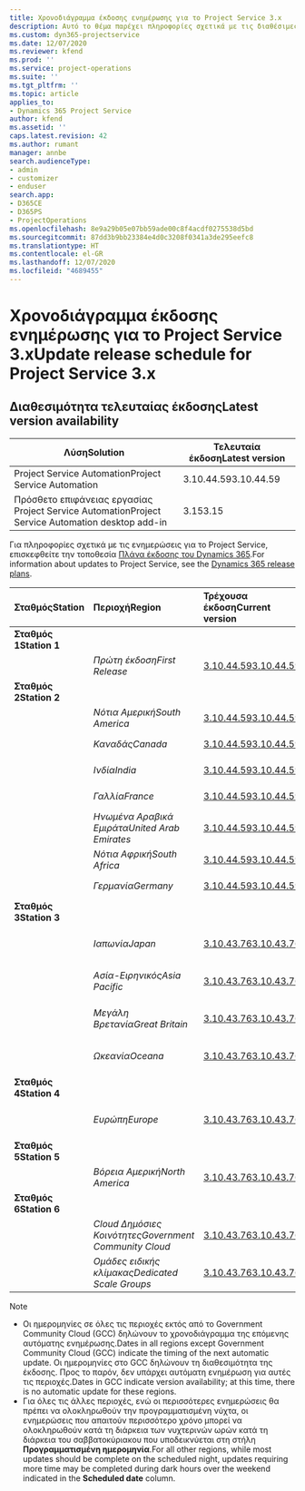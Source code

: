 ```yaml
---
title: Χρονοδιάγραμμα έκδοσης ενημέρωσης για το Project Service 3.x
description: Αυτό το θέμα παρέχει πληροφορίες σχετικά με τις διαθέσιμες και τις επερχόμενες κυκλοφορίες του Dynamics 365 Project Service Automation.
ms.custom: dyn365-projectservice
ms.date: 12/07/2020
ms.reviewer: kfend
ms.prod: ''
ms.service: project-operations
ms.suite: ''
ms.tgt_pltfrm: ''
ms.topic: article
applies_to:
- Dynamics 365 Project Service
author: kfend
ms.assetid: ''
caps.latest.revision: 42
ms.author: rumant
manager: annbe
search.audienceType:
- admin
- customizer
- enduser
search.app:
- D365CE
- D365PS
- ProjectOperations
ms.openlocfilehash: 8e9a29b05e07bb59ade00c8f4acdf0275538d5bd
ms.sourcegitcommit: 87dd3b9bb23384e4d0c3208f0341a3de295eefc8
ms.translationtype: HT
ms.contentlocale: el-GR
ms.lasthandoff: 12/07/2020
ms.locfileid: "4689455"
---
```

# <a name="update-release-schedule-for-project-service-3x"></a><span data-ttu-id="e3cbc-103">Χρονοδιάγραμμα έκδοσης ενημέρωσης για το Project Service 3.x</span><span class="sxs-lookup"><span data-stu-id="e3cbc-103">Update release schedule for Project Service 3.x</span></span>

## <a name="latest-version-availability"></a><span data-ttu-id="e3cbc-104">Διαθεσιμότητα τελευταίας έκδοσης</span><span class="sxs-lookup"><span data-stu-id="e3cbc-104">Latest version availability</span></span>

| <span data-ttu-id="e3cbc-105">Λύση</span><span class="sxs-lookup"><span data-stu-id="e3cbc-105">Solution</span></span>  | <span data-ttu-id="e3cbc-106">Τελευταία έκδοση</span><span class="sxs-lookup"><span data-stu-id="e3cbc-106">Latest version</span></span> |
|-------|----|
| <span data-ttu-id="e3cbc-107">Project Service Automation</span><span class="sxs-lookup"><span data-stu-id="e3cbc-107">Project Service Automation</span></span>    | <span data-ttu-id="e3cbc-108">3.10.44.59</span><span class="sxs-lookup"><span data-stu-id="e3cbc-108">3.10.44.59</span></span> |
| <span data-ttu-id="e3cbc-109">Πρόσθετο επιφάνειας εργασίας Project Service Automation</span><span class="sxs-lookup"><span data-stu-id="e3cbc-109">Project Service Automation desktop add-in</span></span>                | <span data-ttu-id="e3cbc-110">3.15</span><span class="sxs-lookup"><span data-stu-id="e3cbc-110">3.15</span></span>          |

<span data-ttu-id="e3cbc-111">Για πληροφορίες σχετικά με τις ενημερώσεις για το Project Service, επισκεφθείτε την τοποθεσία [Πλάνα έκδοσης του Dynamics 365](https://docs.microsoft.com/dynamics365/release-plans/).</span><span class="sxs-lookup"><span data-stu-id="e3cbc-111">For information about updates to Project Service, see the [Dynamics 365 release plans](https://docs.microsoft.com/dynamics365/release-plans/).</span></span> 

| <span data-ttu-id="e3cbc-112">Σταθμός</span><span class="sxs-lookup"><span data-stu-id="e3cbc-112">Station</span></span>  | <span data-ttu-id="e3cbc-113">Περιοχή</span><span class="sxs-lookup"><span data-stu-id="e3cbc-113">Region</span></span> | <span data-ttu-id="e3cbc-114">Τρέχουσα έκδοση</span><span class="sxs-lookup"><span data-stu-id="e3cbc-114">Current version</span></span> | <span data-ttu-id="e3cbc-115">Επόμενη έκδοση</span><span class="sxs-lookup"><span data-stu-id="e3cbc-115">Next version</span></span> |  <span data-ttu-id="e3cbc-116">Προγραμματισμένη ημερομηνία</span><span class="sxs-lookup"><span data-stu-id="e3cbc-116">Scheduled date</span></span>
| :---   | :---   | :---   | :---   |:---   |         
|<span data-ttu-id="e3cbc-117"><strong>Σταθμός 1</strong></span><span class="sxs-lookup"><span data-stu-id="e3cbc-117"><strong>Station 1</strong></span></span> | |  |  | |
| | <span data-ttu-id="e3cbc-118"><i>Πρώτη έκδοση</i></span><span class="sxs-lookup"><span data-stu-id="e3cbc-118"><i>First Release</i></span></span> | [<span data-ttu-id="e3cbc-119">3.10.44.59</span><span class="sxs-lookup"><span data-stu-id="e3cbc-119">3.10.44.59</span></span>](whats-new-ur-26.md) | <span data-ttu-id="e3cbc-120">TBD</span><span class="sxs-lookup"><span data-stu-id="e3cbc-120">TBD</span></span> | <span data-ttu-id="e3cbc-121">8 Ιανουαρίου 2021</span><span class="sxs-lookup"><span data-stu-id="e3cbc-121">January 8, 2021</span></span>
|<span data-ttu-id="e3cbc-122"><strong>Σταθμός 2</strong></span><span class="sxs-lookup"><span data-stu-id="e3cbc-122"><strong>Station 2</strong></span></span> | |  |  | |
| | <span data-ttu-id="e3cbc-123"><i>Νότια Αμερική</i></span><span class="sxs-lookup"><span data-stu-id="e3cbc-123"><i>South America</i></span></span> | [<span data-ttu-id="e3cbc-124">3.10.44.59</span><span class="sxs-lookup"><span data-stu-id="e3cbc-124">3.10.44.59</span></span>](whats-new-ur-26.md) | <span data-ttu-id="e3cbc-125">TBD</span><span class="sxs-lookup"><span data-stu-id="e3cbc-125">TBD</span></span> | <span data-ttu-id="e3cbc-126">15 Ιανουαρίου 2021</span><span class="sxs-lookup"><span data-stu-id="e3cbc-126">January 15, 2021</span></span>
| | <span data-ttu-id="e3cbc-127"><i>Καναδάς</i></span><span class="sxs-lookup"><span data-stu-id="e3cbc-127"><i>Canada</i></span></span> | [<span data-ttu-id="e3cbc-128">3.10.44.59</span><span class="sxs-lookup"><span data-stu-id="e3cbc-128">3.10.44.59</span></span>](whats-new-ur-26.md) | <span data-ttu-id="e3cbc-129">TBD</span><span class="sxs-lookup"><span data-stu-id="e3cbc-129">TBD</span></span> | <span data-ttu-id="e3cbc-130">15 Ιανουαρίου 2021</span><span class="sxs-lookup"><span data-stu-id="e3cbc-130">January 15, 2021</span></span>
| | <span data-ttu-id="e3cbc-131"><i>Ινδία</i></span><span class="sxs-lookup"><span data-stu-id="e3cbc-131"><i>India</i></span></span> | [<span data-ttu-id="e3cbc-132">3.10.44.59</span><span class="sxs-lookup"><span data-stu-id="e3cbc-132">3.10.44.59</span></span>](whats-new-ur-26.md) | <span data-ttu-id="e3cbc-133">TBD</span><span class="sxs-lookup"><span data-stu-id="e3cbc-133">TBD</span></span> | <span data-ttu-id="e3cbc-134">15 Ιανουαρίου 2021</span><span class="sxs-lookup"><span data-stu-id="e3cbc-134">January 15, 2021</span></span>
| | <span data-ttu-id="e3cbc-135"><i>Γαλλία</i></span><span class="sxs-lookup"><span data-stu-id="e3cbc-135"><i>France</i></span></span> | [<span data-ttu-id="e3cbc-136">3.10.44.59</span><span class="sxs-lookup"><span data-stu-id="e3cbc-136">3.10.44.59</span></span>](whats-new-ur-26.md) | <span data-ttu-id="e3cbc-137">TBD</span><span class="sxs-lookup"><span data-stu-id="e3cbc-137">TBD</span></span> | <span data-ttu-id="e3cbc-138">15 Ιανουαρίου 2021</span><span class="sxs-lookup"><span data-stu-id="e3cbc-138">January 15, 2021</span></span>
| | <span data-ttu-id="e3cbc-139"><i>Ηνωμένα Αραβικά Εμιράτα</i></span><span class="sxs-lookup"><span data-stu-id="e3cbc-139"><i>United Arab Emirates</i></span></span> | [<span data-ttu-id="e3cbc-140">3.10.44.59</span><span class="sxs-lookup"><span data-stu-id="e3cbc-140">3.10.44.59</span></span>](whats-new-ur-26.md) | <span data-ttu-id="e3cbc-141">TBD</span><span class="sxs-lookup"><span data-stu-id="e3cbc-141">TBD</span></span> | <span data-ttu-id="e3cbc-142">15 Ιανουαρίου 2021</span><span class="sxs-lookup"><span data-stu-id="e3cbc-142">January 15, 2021</span></span>
| | <span data-ttu-id="e3cbc-143"><i>Νότια Αφρική</i></span><span class="sxs-lookup"><span data-stu-id="e3cbc-143"><i>South Africa</i></span></span> | [<span data-ttu-id="e3cbc-144">3.10.44.59</span><span class="sxs-lookup"><span data-stu-id="e3cbc-144">3.10.44.59</span></span>](whats-new-ur-26.md) | <span data-ttu-id="e3cbc-145">TBD</span><span class="sxs-lookup"><span data-stu-id="e3cbc-145">TBD</span></span> | <span data-ttu-id="e3cbc-146">15 Ιανουαρίου 2021</span><span class="sxs-lookup"><span data-stu-id="e3cbc-146">January 15, 2021</span></span>
| | <span data-ttu-id="e3cbc-147"><i>Γερμανία</i></span><span class="sxs-lookup"><span data-stu-id="e3cbc-147"><i>Germany</i></span></span> | [<span data-ttu-id="e3cbc-148">3.10.44.59</span><span class="sxs-lookup"><span data-stu-id="e3cbc-148">3.10.44.59</span></span>](whats-new-ur-26.md) | <span data-ttu-id="e3cbc-149">TBD</span><span class="sxs-lookup"><span data-stu-id="e3cbc-149">TBD</span></span> | <span data-ttu-id="e3cbc-150">15 Ιανουαρίου 2021</span><span class="sxs-lookup"><span data-stu-id="e3cbc-150">January 15, 2021</span></span>
|<span data-ttu-id="e3cbc-151"><strong>Σταθμός 3</strong></span><span class="sxs-lookup"><span data-stu-id="e3cbc-151"><strong>Station 3</strong></span></span> | |  |  | |
| | <span data-ttu-id="e3cbc-152"><i>Ιαπωνία</i></span><span class="sxs-lookup"><span data-stu-id="e3cbc-152"><i>Japan</i></span></span> | [<span data-ttu-id="e3cbc-153">3.10.43.76</span><span class="sxs-lookup"><span data-stu-id="e3cbc-153">3.10.43.76</span></span>](whats-new-ur-25.md) | [<span data-ttu-id="e3cbc-154">3.10.44.59</span><span class="sxs-lookup"><span data-stu-id="e3cbc-154">3.10.44.59</span></span>](whats-new-ur-26.md) | <span data-ttu-id="e3cbc-155">11 Δεκεμβρίου 2020</span><span class="sxs-lookup"><span data-stu-id="e3cbc-155">December 11, 2020</span></span>
| | <span data-ttu-id="e3cbc-156"><i>Ασία-Ειρηνικός</i></span><span class="sxs-lookup"><span data-stu-id="e3cbc-156"><i>Asia Pacific</i></span></span> | [<span data-ttu-id="e3cbc-157">3.10.43.76</span><span class="sxs-lookup"><span data-stu-id="e3cbc-157">3.10.43.76</span></span>](whats-new-ur-25.md) | [<span data-ttu-id="e3cbc-158">3.10.44.59</span><span class="sxs-lookup"><span data-stu-id="e3cbc-158">3.10.44.59</span></span>](whats-new-ur-26.md) | <span data-ttu-id="e3cbc-159">11 Δεκεμβρίου 2020</span><span class="sxs-lookup"><span data-stu-id="e3cbc-159">December 11, 2020</span></span>
| | <span data-ttu-id="e3cbc-160"><i>Μεγάλη Βρετανία</i></span><span class="sxs-lookup"><span data-stu-id="e3cbc-160"><i>Great Britain</i></span></span> | [<span data-ttu-id="e3cbc-161">3.10.43.76</span><span class="sxs-lookup"><span data-stu-id="e3cbc-161">3.10.43.76</span></span>](whats-new-ur-25.md) | [<span data-ttu-id="e3cbc-162">3.10.44.59</span><span class="sxs-lookup"><span data-stu-id="e3cbc-162">3.10.44.59</span></span>](whats-new-ur-26.md) | <span data-ttu-id="e3cbc-163">11 Δεκεμβρίου 2020</span><span class="sxs-lookup"><span data-stu-id="e3cbc-163">December 11, 2020</span></span>
| | <span data-ttu-id="e3cbc-164"><i>Ωκεανία</i></span><span class="sxs-lookup"><span data-stu-id="e3cbc-164"><i>Oceana</i></span></span> | [<span data-ttu-id="e3cbc-165">3.10.43.76</span><span class="sxs-lookup"><span data-stu-id="e3cbc-165">3.10.43.76</span></span>](whats-new-ur-25.md) | [<span data-ttu-id="e3cbc-166">3.10.44.59</span><span class="sxs-lookup"><span data-stu-id="e3cbc-166">3.10.44.59</span></span>](whats-new-ur-26.md) | <span data-ttu-id="e3cbc-167">11 Δεκεμβρίου 2020</span><span class="sxs-lookup"><span data-stu-id="e3cbc-167">December 11, 2020</span></span>
|<span data-ttu-id="e3cbc-168"><strong>Σταθμός 4</strong></span><span class="sxs-lookup"><span data-stu-id="e3cbc-168"><strong>Station 4</strong></span></span> | |  |  | |
| | <span data-ttu-id="e3cbc-169"><i>Ευρώπη</i></span><span class="sxs-lookup"><span data-stu-id="e3cbc-169"><i>Europe</i></span></span> | [<span data-ttu-id="e3cbc-170">3.10.43.76</span><span class="sxs-lookup"><span data-stu-id="e3cbc-170">3.10.43.76</span></span>](whats-new-ur-25.md) | [<span data-ttu-id="e3cbc-171">3.10.44.59</span><span class="sxs-lookup"><span data-stu-id="e3cbc-171">3.10.44.59</span></span>](whats-new-ur-26.md) | <span data-ttu-id="e3cbc-172">18 Δεκεμβρίου 2020</span><span class="sxs-lookup"><span data-stu-id="e3cbc-172">December 18, 2020</span></span>
|<span data-ttu-id="e3cbc-173"><strong>Σταθμός 5</strong></span><span class="sxs-lookup"><span data-stu-id="e3cbc-173"><strong>Station 5</strong></span></span> | |  |  | |
| | <span data-ttu-id="e3cbc-174"><i>Βόρεια Αμερική</i></span><span class="sxs-lookup"><span data-stu-id="e3cbc-174"><i>North America</i></span></span> | [<span data-ttu-id="e3cbc-175">3.10.43.76</span><span class="sxs-lookup"><span data-stu-id="e3cbc-175">3.10.43.76</span></span>](whats-new-ur-25.md) | [<span data-ttu-id="e3cbc-176">3.10.44.59</span><span class="sxs-lookup"><span data-stu-id="e3cbc-176">3.10.44.59</span></span>](whats-new-ur-26.md) | <span data-ttu-id="e3cbc-177">8 Ιανουαρίου 2021</span><span class="sxs-lookup"><span data-stu-id="e3cbc-177">January 8, 2021</span></span>
|<span data-ttu-id="e3cbc-178"><strong>Σταθμός 6</strong></span><span class="sxs-lookup"><span data-stu-id="e3cbc-178"><strong>Station 6</strong></span></span> | |  |  | |
| | <span data-ttu-id="e3cbc-179"><i>Cloud Δημόσιες Κοινότητες</i></span><span class="sxs-lookup"><span data-stu-id="e3cbc-179"><i>Government Community Cloud</i></span></span> | [<span data-ttu-id="e3cbc-180">3.10.43.76</span><span class="sxs-lookup"><span data-stu-id="e3cbc-180">3.10.43.76</span></span>](whats-new-ur-25.md) | [<span data-ttu-id="e3cbc-181">3.10.44.59</span><span class="sxs-lookup"><span data-stu-id="e3cbc-181">3.10.44.59</span></span>](whats-new-ur-26.md) | <span data-ttu-id="e3cbc-182">8 Ιανουαρίου 2021</span><span class="sxs-lookup"><span data-stu-id="e3cbc-182">January 8, 2021</span></span>
| | <span data-ttu-id="e3cbc-183"><i>Ομάδες ειδικής κλίμακας</i></span><span class="sxs-lookup"><span data-stu-id="e3cbc-183"><i>Dedicated Scale Groups</i></span></span> | [<span data-ttu-id="e3cbc-184">3.10.43.76</span><span class="sxs-lookup"><span data-stu-id="e3cbc-184">3.10.43.76</span></span>](whats-new-ur-25.md) | [<span data-ttu-id="e3cbc-185">3.10.44.59</span><span class="sxs-lookup"><span data-stu-id="e3cbc-185">3.10.44.59</span></span>](whats-new-ur-26.md) | <span data-ttu-id="e3cbc-186">15 Ιανουαρίου 2021</span><span class="sxs-lookup"><span data-stu-id="e3cbc-186">January 15, 2021</span></span>

>[!Note]
> - <span data-ttu-id="e3cbc-187">Οι ημερομηνίες σε όλες τις περιοχές εκτός από το Government Community Cloud (GCC) δηλώνουν το χρονοδιάγραμμα της επόμενης αυτόματης ενημέρωσης.</span><span class="sxs-lookup"><span data-stu-id="e3cbc-187">Dates in all regions except Government Community Cloud (GCC) indicate the timing of the next automatic update.</span></span> <span data-ttu-id="e3cbc-188">Οι ημερομηνίες στο GCC δηλώνουν τη διαθεσιμότητα της έκδοσης. Προς το παρόν, δεν υπάρχει αυτόματη ενημέρωση για αυτές τις περιοχές.</span><span class="sxs-lookup"><span data-stu-id="e3cbc-188">Dates in GCC indicate version availability; at this time, there is no automatic update for these regions.</span></span>
> - <span data-ttu-id="e3cbc-189">Για όλες τις άλλες περιοχές, ενώ οι περισσότερες ενημερώσεις θα πρέπει να ολοκληρωθούν την προγραμματισμένη νύχτα, οι ενημερώσεις που απαιτούν περισσότερο χρόνο μπορεί να ολοκληρωθούν κατά τη διάρκεια των νυχτερινών ωρών κατά τη διάρκεια του σαββατοκύριακου που υποδεικνύεται στη στήλη **Προγραμματισμένη ημερομηνία**.</span><span class="sxs-lookup"><span data-stu-id="e3cbc-189">For all other regions, while most updates should be complete on the scheduled night, updates requiring more time may be completed during dark hours over the weekend indicated in the **Scheduled date** column.</span></span>
